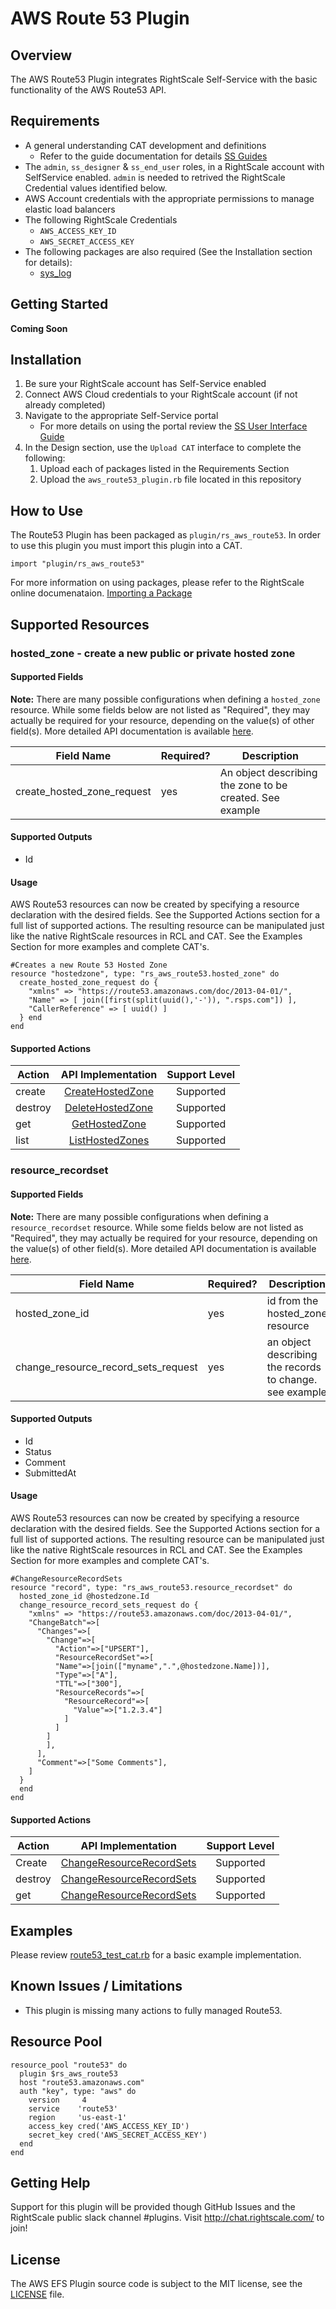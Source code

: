 # AWS Route 53 Plugin

## Overview
The AWS Route53 Plugin integrates RightScale Self-Service with the basic functionality of the AWS Route53 API.

## Requirements
- A general understanding CAT development and definitions
  - Refer to the guide documentation for details [SS Guides](http://docs.rightscale.com/ss/guides/)
- The `admin`, `ss_designer` & `ss_end_user` roles, in a RightScale account with SelfService enabled.  `admin` is needed to retrived the RightScale Credential values identified below.
- AWS Account credentials with the appropriate permissions to manage elastic load balancers
- The following RightScale Credentials
  - `AWS_ACCESS_KEY_ID`
  - `AWS_SECRET_ACCESS_KEY`
- The following packages are also required (See the Installation section for details):
  - [sys_log](sys_log.rb)

## Getting Started
**Coming Soon**

## Installation
1. Be sure your RightScale account has Self-Service enabled
1. Connect AWS Cloud credentials to your RightScale account (if not already completed)
1. Navigate to the appropriate Self-Service portal
   - For more details on using the portal review the [SS User Interface Guide](http://docs.rightscale.com/ss/guides/ss_user_interface_guide.html)
1. In the Design section, use the `Upload CAT` interface to complete the following:
   1. Upload each of packages listed in the Requirements Section
   1. Upload the `aws_route53_plugin.rb` file located in this repository

## How to Use
The Route53 Plugin has been packaged as `plugin/rs_aws_route53`. In order to use this plugin you must import this plugin into a CAT.
```
import "plugin/rs_aws_route53"
```
For more information on using packages, please refer to the RightScale online documenataion. [Importing a Package](http://docs.rightscale.com/ss/guides/ss_packaging_cats.html#importing-a-package)

## Supported Resources
###  hosted_zone - create a new public or private hosted zone
#### Supported Fields
**Note:** There are many possible configurations when defining a `hosted_zone` resource.  While some fields below are not listed as "Required", they may actually be required for your resource,  depending on the value(s) of other field(s). More detailed API documentation is available [here](http://docs.aws.amazon.com/efs/latest/ug/api-reference.html).

| Field Name | Required? | Description |
|------------|-----------|-------------|
| create_hosted_zone_request | yes | An object describing the zone to be created.  See example |


#### Supported Outputs
- Id

#### Usage
AWS Route53 resources can now be created by specifying a resource declaration with the desired fields. See the Supported Actions section for a full list of supported actions.
The resulting resource can be manipulated just like the native RightScale resources in RCL and CAT. See the Examples Section for more examples and complete CAT's.

```
#Creates a new Route 53 Hosted Zone
resource "hostedzone", type: "rs_aws_route53.hosted_zone" do
  create_hosted_zone_request do {
    "xmlns" => "https://route53.amazonaws.com/doc/2013-04-01/",
    "Name" => [ join([first(split(uuid(),'-')), ".rsps.com"]) ],
    "CallerReference" => [ uuid() ]
  } end
end
```

#### Supported Actions

| Action | API Implementation | Support Level |
|--------------|:----:|:-------------:|
| create | [CreateHostedZone](https://docs.aws.amazon.com/Route53/latest/APIReference/API_CreateHostedZone.html) | Supported |
| destroy | [DeleteHostedZone](https://docs.aws.amazon.com/Route53/latest/APIReference/API_DeleteHostedZone.html) | Supported |
| get | [GetHostedZone](https://docs.aws.amazon.com/Route53/latest/APIReference/API_GetHostedZone.html) | Supported |
| list | [ListHostedZones](https://docs.aws.amazon.com/Route53/latest/APIReference/API_ListHostedZones.html) | Supported |

### resource_recordset

#### Supported Fields
**Note:** There are many possible configurations when defining a `resource_recordset` resource.  While some fields below are not listed as "Required", they may actually be required for your resource,  depending on the value(s) of other field(s). More detailed API documentation is available [here](http://docs.aws.amazon.com/efs/latest/ug/api-reference.html).

| Field Name | Required? | Description |
|------------|-----------|-------------|
| hosted_zone_id | yes | id from the hosted_zone resource |  
| change_resource_record_sets_request | yes | an object describing the records to change.  see example  |  

#### Supported Outputs
-  Id
- Status
- Comment
- SubmittedAt


#### Usage
AWS Route53 resources can now be created by specifying a resource declaration with the desired fields. See the Supported Actions section for a full list of supported actions.
The resulting resource can be manipulated just like the native RightScale resources in RCL and CAT. See the Examples Section for more examples and complete CAT's.

```
#ChangeResourceRecordSets
resource "record", type: "rs_aws_route53.resource_recordset" do
  hosted_zone_id @hostedzone.Id
  change_resource_record_sets_request do {
    "xmlns" => "https://route53.amazonaws.com/doc/2013-04-01/",
    "ChangeBatch"=>[
      "Changes"=>[
        "Change"=>[
          "Action"=>["UPSERT"],
          "ResourceRecordSet"=>[
          "Name"=>[join(["myname",".",@hostedzone.Name])],
          "Type"=>["A"],
          "TTL"=>["300"],
          "ResourceRecords"=>[
            "ResourceRecord"=>[
              "Value"=>["1.2.3.4"]
            ]
          ]
        ]
        ],
      ],
      "Comment"=>["Some Comments"],
    ]
  }
  end
end
```

#### Supported Actions

| Action | API Implementation | Support Level |
|--------------|:----:|:-------------:|
| Create | [ChangeResourceRecordSets](https://docs.aws.amazon.com/Route53/latest/APIReference/API_ChangeResourceRecordSets.html) | Supported |
| destroy | [ChangeResourceRecordSets](https://docs.aws.amazon.com/Route53/latest/APIReference/API_ChangeResourceRecordSets.html) | Supported |
| get | [ChangeResourceRecordSets](https://docs.aws.amazon.com/Route53/latest/APIReference/API_ChangeResourceRecordSets.html) | Supported |


## Examples
Please review [route53_test_cat.rb](./route53_test_cat.rb) for a basic example implementation.

## Known Issues / Limitations
- This plugin is missing many actions to fully managed Route53.  

## Resource Pool
```
resource_pool "route53" do
  plugin $rs_aws_route53
  host "route53.amazonaws.com"
  auth "key", type: "aws" do
    version     4
    service    'route53'
    region     'us-east-1'
    access_key cred('AWS_ACCESS_KEY_ID')
    secret_key cred('AWS_SECRET_ACCESS_KEY')
  end
end
```

## Getting Help
Support for this plugin will be provided though GitHub Issues and the RightScale public slack channel #plugins.
Visit http://chat.rightscale.com/ to join!

## License
The AWS EFS Plugin source code is subject to the MIT license, see the [LICENSE](../../LICENSE) file.
